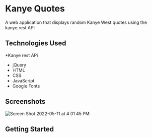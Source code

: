 # Kanye Quotes

A web application that displays random Kanye West quotes using the kanye.rest API

## Technologies Used
*Kanye rest APi
* jQuery
* HTML
* CSS
* JavaScript
* Google Fonts

## Screenshots

![Screen Shot 2022-05-11 at 4 01 45 PM](https://user-images.githubusercontent.com/91226782/167937340-9e8e7fab-fe11-4144-98e4-ff425b6aa6ce.png)


## Getting Started
